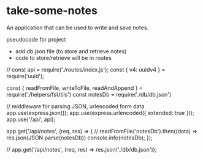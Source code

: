 # take-some-notes
An application that can be used to write and save notes.


pseudocode for project
- add db.json file (to store and retrieve notes)
- code to store/retrieve will be in routes



// const api = require('./routes/index.js');
const { v4: uuidv4 } = require('uuid');

const { readFromFile, writeToFile, readAndAppend } = require('./helpers/fsUtils')
const notesDb = require('./db/db.json')



// middleware for parsing JSON, urlencoded form data
app.use(express.json());
app.use(express.urlencoded({ extended: true }));
app.use('/api', api);





app.get('/api/notes', (req, res) => {
    // readFromFile('notesDb').then((data) => 
    res.json(JSON.parse(notesDb))
    console.info(notesDb);
});

// app.get('/api/notes', (req, res) => res.json('./db/db.json'));



